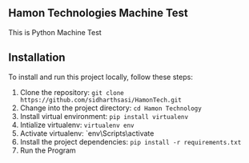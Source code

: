 ## Hamon Technologies Machine Test

This is Python Machine Test


## Installation

To install and run this project locally, follow these steps:

1. Clone the repository: `git clone  https://github.com/sidharthsasi/HamonTech.git`
2. Change into the project directory: `cd Hamon Technology`
3. Install virtual environment: `pip install virtualenv`
4. Intialize virtualenv: `virtualenv env`
5. Activate virtualenv: `env\Scripts\activate
6. Install the project dependencies: `pip install -r requirements.txt`
7. Run the Program